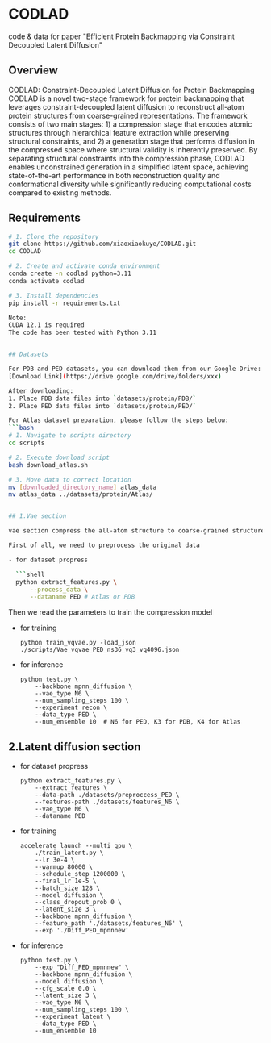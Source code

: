 # CODLAD

code & data for paper "Efficient Protein Backmapping via Constraint Decoupled Latent Diffusion"

## Overview

CODLAD: Constraint-Decoupled Latent Diffusion for Protein Backmapping
CODLAD is a novel two-stage framework for protein backmapping that leverages constraint-decoupled latent diffusion to reconstruct all-atom protein structures from coarse-grained representations. The framework consists of two main stages: 1) a compression stage that encodes atomic structures through hierarchical feature extraction while preserving structural constraints, and 2) a generation stage that performs diffusion in the compressed space where structural validity is inherently preserved. By separating structural constraints into the compression phase, CODLAD enables unconstrained generation in a simplified latent space, achieving state-of-the-art performance in both reconstruction quality and conformational diversity while significantly reducing computational costs compared to existing methods.

## Requirements

```bash
# 1. Clone the repository
git clone https://github.com/xiaoxiaokuye/CODLAD.git
cd CODLAD

# 2. Create and activate conda environment
conda create -n codlad python=3.11
conda activate codlad

# 3. Install dependencies
pip install -r requirements.txt

Note:
CUDA 12.1 is required
The code has been tested with Python 3.11


## Datasets

For PDB and PED datasets, you can download them from our Google Drive:
[Download Link](https://drive.google.com/drive/folders/xxx)

After downloading:
1. Place PDB data files into `datasets/protein/PDB/`
2. Place PED data files into `datasets/protein/PED/`

For Atlas dataset preparation, please follow the steps below:
```bash
# 1. Navigate to scripts directory 
cd scripts

# 2. Execute download script
bash download_atlas.sh

# 3. Move data to correct location
mv [downloaded_directory_name] atlas_data
mv atlas_data ../datasets/protein/Atlas/


## 1.Vae section

vae section compress the all-atom structure to coarse-grained structure.

First of all, we need to preprocess the original data

- for dataset propress

  ```shell
  python extract_features.py \
      --process_data \
      --dataname PED # Atlas or PDB
  ```

Then we read the parameters to train the compression model

- for training

  ```shell
  python train_vqvae.py -load_json ./scripts/Vae_vqvae_PED_ns36_vq3_vq4096.json
  ```

- for inference

  ```shell
  python test.py \
      --backbone mpnn_diffusion \
      --vae_type N6 \ 
      --num_sampling_steps 100 \
      --experiment recon \
      --data_type PED \
      --num_ensemble 10  # N6 for PED, K3 for PDB, K4 for Atlas
  ```

## 2.Latent diffusion section

- for dataset propress

  ```shell
  python extract_features.py \
      --extract_features \
      --data-path ./datasets/preproccess_PED \
      --features-path ./datasets/features_N6 \
      --vae_type N6 \
      --dataname PED
  ```

- for training

  ```shell
  accelerate launch --multi_gpu \
      ./train_latent.py \
      --lr 3e-4 \
      --warmup 80000 \
      --schedule_step 1200000 \
      --final_lr 1e-5 \
      --batch_size 128 \
      --model diffusion \
      --class_dropout_prob 0 \
      --latent_size 3 \
      --backbone mpnn_diffusion \
      --feature_path './datasets/features_N6' \
      --exp './Diff_PED_mpnnnew'
  ```

- for inference

  ``` shell
  python test.py \
      --exp "Diff_PED_mpnnnew" \
      --backbone mpnn_diffusion \
      --model diffusion \
      --cfg_scale 0.0 \
      --latent_size 3 \
      --vae_type N6 \
      --num_sampling_steps 100 \
      --experiment latent \
      --data_type PED \
      --num_ensemble 10 
  ```


